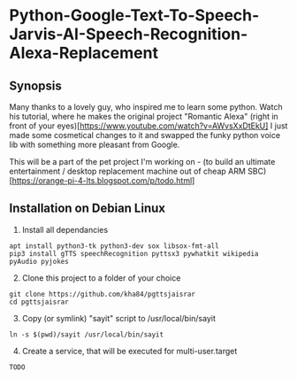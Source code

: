 # Python-Google-Text-To-Speech-Jarvis-AI-Speech-Recognition-Alexa-Replacement


## Synopsis

Many thanks to a lovely guy, who inspired me to learn some python. 
Watch his tutorial, where he makes the original project "Romantic Alexa" (right in front of your eyes)[https://www.youtube.com/watch?v=AWvsXxDtEkU]
I just made some cosmetical changes to it and swapped the funky python voice lib with something more pleasant from Google.

This will be a part of the pet project I'm working on - (to build an ultimate entertainment / desktop replacement machine out of cheap ARM SBC)[https://orange-pi-4-lts.blogspot.com/p/todo.html]

## Installation on Debian Linux


1. Install all dependancies

```
apt install python3-tk python3-dev sox libsox-fmt-all
pip3 install gTTS speechRecognition pyttsx3 pywhatkit wikipedia pyAudio pyjokes

```

2. Clone this project to a folder of your choice

```
git clone https://github.com/kha84/pgttsjaisrar
cd pgttsjaisrar
```

3. Copy (or symlink) "sayit" script to /usr/local/bin/sayit

```
ln -s $(pwd)/sayit /usr/local/bin/sayit
```

4. Create a service, that will be executed for multi-user.target

```
TODO
```
